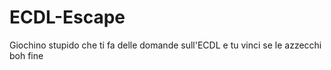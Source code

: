 # ECDL-Escape
Giochino stupido che ti fa delle domande sull'ECDL e tu vinci se le azzecchi boh fine
